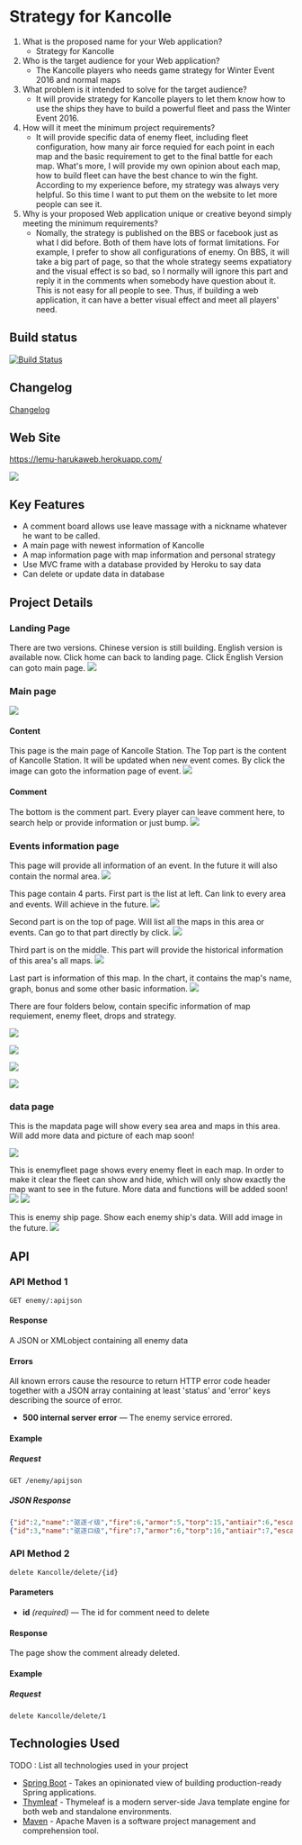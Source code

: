 # Strategy for Kancolle

1. What is the proposed name for your Web application?
    - Strategy for Kancolle
2. Who is the target audience for your Web application?
    - The Kancolle players who needs game strategy for Winter Event 2016 and normal maps
3. What problem is it intended to solve for the target audience?
    - It will provide strategy for Kancolle players to let them know how to use the ships they have to build a powerful fleet and pass the Winter Event 2016.
4. How will it meet the minimum project requirements?
    - It will provide specific data of enemy fleet, including fleet configuration, how many air force requied for each point in each map and the basic requirement to get to the final battle for each map. What's more, I will provide my own opinion about each map, how to build fleet can have the best chance to win the fight. According to my experience before, my strategy was always very helpful. So this time I want to put them on the website to let more people can see it. 
5. Why is your proposed Web application unique or creative beyond simply meeting the minimum requirements?
    - Nomally, the strategy is published on the BBS or facebook just as what I did before. Both of them have lots of format limitations. For example, I prefer to show all configurations of enemy. On BBS, it will take a big part of page, so that the whole strategy seems expatiatory and the visual effect is so bad, so I normally will ignore this part and reply it in the comments when somebody have question about it. This is not easy for all people to see. Thus, if building a web application, it can have a better visual effect and meet all players' need.
     
## Build status

[![Build Status](https://travis-ci.org/infsci2560sp17/full-stack-web-LeMU-Haruka.svg?branch=master)](https://travis-ci.org/infsci2560sp17/full-stack-web-LeMU-Haruka)

## Changelog
[Changelog](CHANGELOG.md)

## Web Site

https://lemu-harukaweb.herokuapp.com/

![](https://github.com/infsci2560sp17/full-stack-web-LeMU-Haruka/blob/master/bmp/kancolle.jpg)

## Key Features

* A comment board allows use leave massage with a nickname whatever he want to be called.
* A main page with newest information of Kancolle
* A map information page with map information and personal strategy
* Use MVC frame with a database provided by Heroku to say data
* Can delete or update data in database


## Project Details

### Landing Page

There are two versions. Chinese version is still building. English version is available now.
Click home can back to landing page.
Click English Version can goto main page.
![](https://github.com/infsci2560sp17/full-stack-web-LeMU-Haruka/blob/master/bmp/home.png)

### Main page
![](https://github.com/infsci2560sp17/full-stack-web-LeMU-Haruka/blob/master/bmp/mainpage.png)

#### Content
This page is the main page of Kancolle Station. The Top part is the content of Kancolle Station.
It will be updated when new event comes. By click the image can goto the information page of event.
![](https://github.com/infsci2560sp17/full-stack-web-LeMU-Haruka/blob/master/bmp/content.png)

#### Comment
The bottom is the comment part. Every player can leave comment here, to search help or provide information or just bump.
![](https://github.com/infsci2560sp17/full-stack-web-LeMU-Haruka/blob/master/bmp/comment.png)

### Events information page
This page will provide all information of an event. In the future it will also contain the normal area.
![](https://github.com/infsci2560sp17/full-stack-web-LeMU-Haruka/blob/master/bmp/view.png)

This page contain 4 parts.
First part is the list at left. Can link to every area and events. Will achieve in the future.
![](https://github.com/infsci2560sp17/full-stack-web-LeMU-Haruka/blob/master/bmp/Arealist.png)

Second part is on the top of page. Will list all the maps in this area or events. Can go to that part directly by click.
![](https://github.com/infsci2560sp17/full-stack-web-LeMU-Haruka/blob/master/bmp/Areainfo.png)

Third part is on the middle. This part will provide the historical information of this area's all maps.
![](https://github.com/infsci2560sp17/full-stack-web-LeMU-Haruka/blob/master/bmp/Aboutarea.png)

Last part is information of this map. In the chart, it contains the map's name, graph, bonus and some other basic information.
![](https://github.com/infsci2560sp17/full-stack-web-LeMU-Haruka/blob/master/bmp/mapinfo.png)

There are four folders below, contain specific information of map requiement, enemy fleet, drops and strategy.

![](https://github.com/infsci2560sp17/full-stack-web-LeMU-Haruka/blob/master/bmp/maprequire.png)

![](https://github.com/infsci2560sp17/full-stack-web-LeMU-Haruka/blob/master/bmp/enemyfleet.png)

![](https://github.com/infsci2560sp17/full-stack-web-LeMU-Haruka/blob/master/bmp/drop.png)

![](https://github.com/infsci2560sp17/full-stack-web-LeMU-Haruka/blob/master/bmp/strategy.png)


### data page

This is the mapdata page will show every sea area and maps in this area. Will add more data and picture of each map soon!

![](https://github.com/infsci2560sp17/full-stack-web-LeMU-Haruka/blob/master/bmp/mapdata.png)

This is enemyfleet page shows every enemy fleet in each map. In order to make it clear the fleet can show and hide, which will only show exactly the map want to see in the future. More data and functions will be added soon!
![](https://github.com/infsci2560sp17/full-stack-web-LeMU-Haruka/blob/master/bmp/enemyfleetshow.png)
![](https://github.com/infsci2560sp17/full-stack-web-LeMU-Haruka/blob/master/bmp/enemyfleethide.png)

This is enemy ship page. Show each enemy ship's data. Will add image in the future.
![](https://github.com/infsci2560sp17/full-stack-web-LeMU-Haruka/blob/master/bmp/enemy.png)

## API

### API Method 1

    GET enemy/:apijson

#### Response

A JSON or XMLobject containing all enemy data

#### Errors

All known errors cause the resource to return HTTP error code header together with a JSON array containing at least 'status' and 'error' keys describing the source of error.

- **500 internal server error** — The enemy service errored.


#### Example

##### Request

    GET /enemy/apijson

##### JSON Response

```json
{"id":2,"name":"驱逐イ级","fire":6,"armor":5,"torp":15,"antiair":6,"escape":14,"type":"Destroyer","aa":6,"hp":20},
{"id":3,"name":"驱逐ロ级","fire":7,"armor":6,"torp":16,"antiair":7,"escape":15,"type":"Destroyer","aa":7,"hp":22}
```

### API Method 2

    delete Kancolle/delete/{id}
    

#### Parameters
    
- **id** _(required)_ — The id for comment need to delete

#### Response

The page show the comment already deleted.

#### Example

##### Request

    delete Kancolle/delete/1

## Technologies Used

TODO : List all technologies used in your project

- [Spring Boot](https://projects.spring.io/spring-boot/) - Takes an opinionated view of building production-ready Spring applications.
- [Thymleaf](http://www.thymeleaf.org/) - Thymeleaf is a modern server-side Java template engine for both web and standalone environments.
- [Maven](https://maven.apache.org/) - Apache Maven is a software project management and comprehension tool.